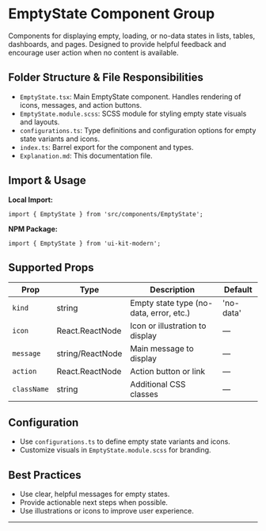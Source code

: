 # EmptyState Component Group

Components for displaying empty, loading, or no-data states in lists, tables, dashboards, and pages. Designed to provide helpful feedback and encourage user action when no content is available.

## Folder Structure & File Responsibilities

- `EmptyState.tsx`: Main EmptyState component. Handles rendering of icons, messages, and action buttons.
- `EmptyState.module.scss`: SCSS module for styling empty state visuals and layouts.
- `configurations.ts`: Type definitions and configuration options for empty state variants and icons.
- `index.ts`: Barrel export for the component and types.
- `Explanation.md`: This documentation file.

## Import & Usage

**Local Import:**

```tsx
import { EmptyState } from 'src/components/EmptyState';
```

**NPM Package:**

```tsx
import { EmptyState } from 'ui-kit-modern';
```

## Supported Props

| Prop        | Type             | Description                             | Default   |
| ----------- | ---------------- | --------------------------------------- | --------- |
| `kind`      | string           | Empty state type (no-data, error, etc.) | 'no-data' |
| `icon`      | React.ReactNode  | Icon or illustration to display         | —         |
| `message`   | string/ReactNode | Main message to display                 | —         |
| `action`    | React.ReactNode  | Action button or link                   | —         |
| `className` | string           | Additional CSS classes                  | —         |

## Configuration

- Use `configurations.ts` to define empty state variants and icons.
- Customize visuals in `EmptyState.module.scss` for branding.

## Best Practices

- Use clear, helpful messages for empty states.
- Provide actionable next steps when possible.
- Use illustrations or icons to improve user experience.

---
